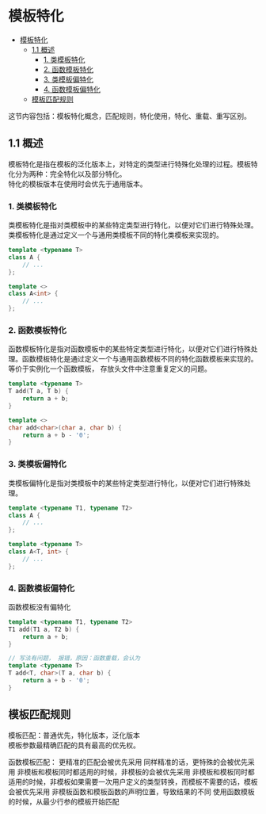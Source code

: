 <!--
 * Copyright (C) 2024 zgscsed. All rights reserved.
 * @filename: file name
 * @Author: zgscsed
 * @Date: 2024-02-08 21:19:16
 * @LastEditors: zgscsed
 * @LastEditTime: 2024-02-11 18:43:12
 * @Description: 模板特化总结
-->

# 模板特化

- [模板特化](#模板特化)
  - [1.1 概述](#11-概述)
    - [1. 类模板特化](#1-类模板特化)
    - [2. 函数模板特化](#2-函数模板特化)
    - [3. 类模板偏特化](#3-类模板偏特化)
    - [4. 函数模板偏特化](#4-函数模板偏特化)
  - [模板匹配规则](#模板匹配规则)

这节内容包括：模板特化概念，匹配规则，特化使用，特化、重载、重写区别。

## 1.1 概述

模板特化是指在模板的泛化版本上，对特定的类型进行特殊化处理的过程。模板特化分为两种：完全特化以及部分特化。  
特化的模板版本在使用时会优先于通用版本。

### 1. 类模板特化

类模板特化是指对类模板中的某些特定类型进行特化，以便对它们进行特殊处理。类模板特化是通过定义一个与通用类模板不同的特化类模板来实现的。

```cpp
template <typename T>
class A {
    // ...
};

template <>
class A<int> {
    // ...
};
```

### 2. 函数模板特化

函数模板特化是指对函数模板中的某些特定类型进行特化，以便对它们进行特殊处理。函数模板特化是通过定义一个与通用函数模板不同的特化函数模板来实现的。
等价于实例化一个函数模板， 存放头文件中注意重复定义的问题。

```cpp
template <typename T>
T add(T a, T b) {
    return a + b;
}

template <>
char add<char>(char a, char b) {
    return a + b - '0';
}
```

### 3. 类模板偏特化

类模板偏特化是指对类模板中的某些特定类型进行特化，以便对它们进行特殊处理。

```cpp
template <typename T1, typename T2>
class A {
    // ...
};

template <typename T>
class A<T, int> {
    // ...
};
```

### 4. 函数模板偏特化

函数模板没有偏特化

```cpp
template <typename T1, typename T2>
T1 add(T1 a, T2 b) {
    return a + b;
}

// 写法有问题， 报错，原因：函数重载，会认为
template <typename T>
T add<T, char>(T a, char b) {
    return a + b - '0';
}
```

## 模板匹配规则

模板匹配：普通优先，特化版本，泛化版本  
模板参数最精确匹配的具有最高的优先权。


函数模板匹配：
    更精准的匹配会被优先采用
    同样精准的话，更特殊的会被优先采用
    非模板和模板同时都适用的时候，非模板的会被优先采用
    非模板和模板同时都适用的时候，非模板如果需要一次用户定义的类型转换，而模板不需要的话，模板会被优先采用
    非模板函数和模板函数的声明位置，导致结果的不同
    使用函数模板的时候，从最少行参的模板开始匹配